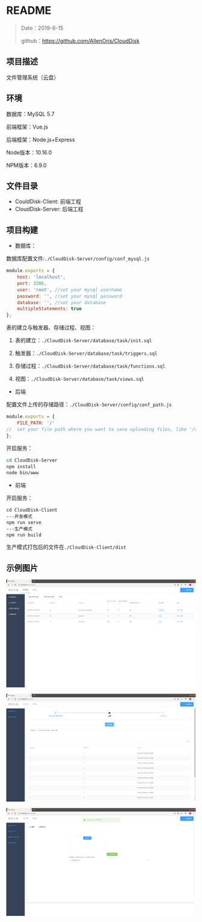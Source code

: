 # README

> Date：2019-6-15
>
> github：<https://github.com/AllenOris/CloudDisk>

## 项目描述

文件管理系统（云盘）

## 环境

数据库：MySQL 5.7

前端框架：Vue.js

后端框架：Node.js+Express

Node版本：10.16.0

NPM版本：6.9.0

## 文件目录

* CouldDisk-Client: 前端工程
* CloudDisk-Server: 后端工程

## 项目构建

* 数据库：

数据库配置文件:`./CloudDisk-Server/config/conf_mysql.js`

```javascript
module.exports = {
    host: 'localhost',
    port: 3306,
    user: 'root', //set your mysql username
    password: '', //set your mysql password
    database: '', //set your database 
    multipleStatements: true
};
```

表的建立与触发器、存储过程、视图：

1. 表的建立：`./CloudDisk-Server/database/task/init.sql`

2. 触发器：`./CloudDisk-Server/database/task/triggers.sql`
3. 存储过程：`./CloudDisk-Server/database/task/functions.sql`
4. 视图：`./CloudDisk-Server/database/task/views.sql`

* 后端

配置文件上传的存储路径：`./CloudDisk-Server/config/conf_path.js`

```javascript
module.exports = {
    FILE_PATH: '/'
//  set your file path where you want to save uploading files, like '/root/web/upload/'
};
```

开启服务：

```bash	
cd CloudDisk-Server
npm install
node bin/www
```

* 前端

开启服务：

```
cd CloudDisk-Client
---开发模式
npm run serve
---生产模式
npm run build 
```

生产模式打包后的文件在`./CloudDisk-Client/dist`

## 示例图片

![1560610654814](https://github.com/AllenOris/CloudDisk/blob/master/CloudDisk-Client/src/assets/1.png?raw=true)

![1560610654814](https://github.com/AllenOris/CloudDisk/blob/master/CloudDisk-Client/src/assets/2.png?raw=true)

![1560610654814](https://github.com/AllenOris/CloudDisk/blob/master/CloudDisk-Client/src/assets/3.png?raw=true)
